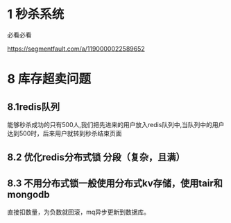 # 1 秒杀系统





必看必看

https://segmentfault.com/a/1190000022589652

# 8 库存超卖问题



## 8.1redis队列

能够秒杀成功的只有500人,我们把先进来的用户放入redis队列中,当队列中的用户达到500时，后来用户就转到秒杀结束页面 



## 8.2 优化redis分布式锁 分段（复杂，且满）

## 8.3 不用分布式锁一般使用分布式kv存储，使用tair和mongodb

直接扣数量，为负数就回滚，mq异步更新到数据库。